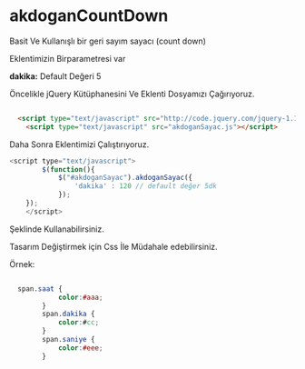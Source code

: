 akdoganCountDown
================

Basit Ve Kullanışlı bir geri sayım sayacı (count down)

Eklentimizin Birparametresi var

<b>dakika:</b> Default Değeri 5

Öncelikle jQuery Kütüphanesini Ve Eklenti Dosyamızı Çağırıyoruz.

```html

  <script type="text/javascript" src="http://code.jquery.com/jquery-1.11.0.min.js"></script>
	<script type="text/javascript" src="akdoganSayac.js"></script>

```

Daha Sonra Eklentimizi Çalıştırıyoruz.


```js
<script type="text/javascript">
		$(function(){
			$("#akdoganSayac").akdoganSayac({
				'dakika' : 120 // default değer 5dk
			});
	});
	</script>

```

Şeklinde Kullanabilirsiniz. 

Tasarım Değiştirmek için Css İle Müdahale edebilirsiniz. 

Örnek: 
```css

  span.saat {
			color:#aaa;
		}
		span.dakika {
			color:#cc;
		}
		span.saniye {
			color:#eee;
		}

```




